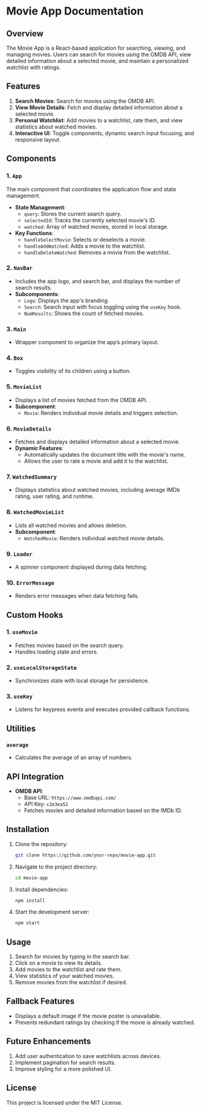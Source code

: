 # Movie App Documentation

## Overview

The Movie App is a React-based application for searching, viewing, and managing movies. Users can search for movies using the OMDB API, view detailed information about a selected movie, and maintain a personalized watchlist with ratings.

## Features

1. **Search Movies**: Search for movies using the OMDB API.
2. **View Movie Details**: Fetch and display detailed information about a selected movie.
3. **Personal Watchlist**: Add movies to a watchlist, rate them, and view statistics about watched movies.
4. **Interactive UI**: Toggle components, dynamic search input focusing, and responsive layout.

## Components

### 1. `App`

The main component that coordinates the application flow and state management.

- **State Management**:
  - `query`: Stores the current search query.
  - `selectedId`: Tracks the currently selected movie's ID.
  - `watched`: Array of watched movies, stored in local storage.
- **Key Functions**:
  - `handleSelectMovie`: Selects or deselects a movie.
  - `handleAddWatched`: Adds a movie to the watchlist.
  - `handleDeleteWatched`: Removes a movie from the watchlist.

### 2. `NavBar`

- Includes the app logo, and search bar, and displays the number of search results.
- **Subcomponents**:
  - `Logo`: Displays the app's branding.
  - `Search`: Search input with focus toggling using the `useKey` hook.
  - `NumResults`: Shows the count of fetched movies.

### 3. `Main`

- Wrapper component to organize the app’s primary layout.

### 4. `Box`

- Toggles visibility of its children using a button.

### 5. `MovieList`

- Displays a list of movies fetched from the OMDB API.
- **Subcomponent**:
  - `Movie`: Renders individual movie details and triggers selection.

### 6. `MovieDetails`

- Fetches and displays detailed information about a selected movie.
- **Dynamic Features**:
  - Automatically updates the document title with the movie's name.
  - Allows the user to rate a movie and add it to the watchlist.

### 7. `WatchedSummary`

- Displays statistics about watched movies, including average IMDb rating, user rating, and runtime.

### 8. `WatchedMovieList`

- Lists all watched movies and allows deletion.
- **Subcomponent**:
  - `WatchedMovie`: Renders individual watched movie details.

### 9. `Loader`

- A spinner component displayed during data fetching.

### 10. `ErrorMessage`

- Renders error messages when data fetching fails.

## Custom Hooks

### 1. `useMovie`

- Fetches movies based on the search query.
- Handles loading state and errors.

### 2. `useLocalStorageState`

- Synchronizes state with local storage for persistence.

### 3. `useKey`

- Listens for keypress events and executes provided callback functions.

## Utilities

### `average`

- Calculates the average of an array of numbers.

## API Integration

- **OMDB API**:
  - Base URL: `https://www.omdbapi.com/`
  - API Key: `c2e3ea52`
  - Fetches movies and detailed information based on the IMDb ID.

## Installation

1. Clone the repository:
   ```bash
   git clone https://github.com/your-repo/movie-app.git
   ```
2. Navigate to the project directory:
   ```bash
   cd movie-app
   ```
3. Install dependencies:
   ```bash
   npm install
   ```
4. Start the development server:
   ```bash
   npm start
   ```

## Usage

1. Search for movies by typing in the search bar.
2. Click on a movie to view its details.
3. Add movies to the watchlist and rate them.
4. View statistics of your watched movies.
5. Remove movies from the watchlist if desired.

## Fallback Features

- Displays a default image if the movie poster is unavailable.
- Prevents redundant ratings by checking if the movie is already watched.

## Future Enhancements

1. Add user authentication to save watchlists across devices.
2. Implement pagination for search results.
3. Improve styling for a more polished UI.

## License

This project is licensed under the MIT License.

